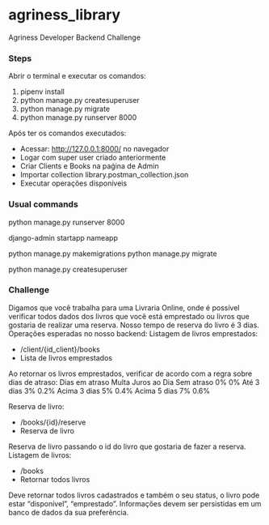 # agriness_library
Agriness Developer Backend Challenge

### Steps
Abrir o terminal e executar os comandos:
 1. pipenv install
 2. python manage.py createsuperuser
 3. python manage.py migrate
 4. python manage.py runserver 8000

Após ter os comandos executados:
 - Acessar: http://127.0.0.1:8000/ no navegador
 - Logar com super user criado anteriormente
 - Criar Clients e Books na paǵina de Admin
 - Importar collection library.postman_collection.json
 - Executar operações disponíveis

 
### Usual commands
python manage.py runserver 8000

django-admin startapp nameapp

python manage.py makemigrations
python manage.py migrate

python manage.py createsuperuser

### Challenge

Digamos que você trabalha para uma Livraria Online, onde é possível verificar todos dados
dos livros que você está emprestado ou livros que gostaria de realizar uma reserva. Nosso
tempo de reserva do livro é 3 dias.
Operações esperadas no nosso backend:
Listagem de livros emprestados:
- /client/{id_client}/books
- Lista de livros emprestados

Ao retornar os livros emprestados, verificar de acordo com a regra sobre dias de atraso:
Dias em atraso Multa Juros ao Dia
Sem atraso 0% 0%
Até 3 dias 3% 0.2%
Acima 3 dias 5% 0.4%
Acima 5 dias 7% 0.6%

Reserva de livro:
- /books/{id}/reserve
- Reserva de livro

Reserva de livro passando o id do livro que gostaria de fazer a reserva.
Listagem de livros:
- /books
- Retornar todos livros

Deve retornar todos livros cadastrados e também o seu status, o livro pode estar “disponível”,
“emprestado”.
Informações devem ser persistidas em um banco de dados da sua preferência.